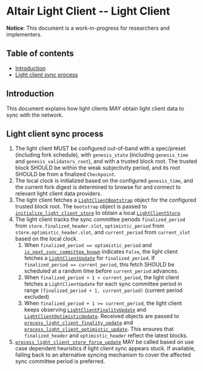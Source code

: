 # Altair Light Client -- Light Client

**Notice**: This document is a work-in-progress for researchers and implementers.

## Table of contents

<!-- TOC -->
<!-- START doctoc generated TOC please keep comment here to allow auto update -->
<!-- DON'T EDIT THIS SECTION, INSTEAD RE-RUN doctoc TO UPDATE -->

- [Introduction](#introduction)
- [Light client sync process](#light-client-sync-process)

<!-- END doctoc generated TOC please keep comment here to allow auto update -->
<!-- /TOC -->

## Introduction

This document explains how light clients MAY obtain light client data to sync with the network.

## Light client sync process

1. The light client MUST be configured out-of-band with a spec/preset (including fork schedule), with `genesis_state` (including `genesis_time` and `genesis_validators_root`), and with a trusted block root. The trusted block SHOULD be within the weak subjectivity period, and its root SHOULD be from a finalized `Checkpoint`.
2. The local clock is initialized based on the configured `genesis_time`, and the current fork digest is determined to browse for and connect to relevant light client data providers.
3. The light client fetches a [`LightClientBootstrap`](./sync-protocol.md#lightclientbootstrap) object for the configured trusted block root. The `bootstrap` object is passed to [`initialize_light_client_store`](./sync-protocol.md#initialize_light_client_store) to obtain a local [`LightClientStore`](./sync-protocol.md#lightclientstore).
4. The light client tracks the sync committee periods `finalized_period` from `store.finalized_header.slot`, `optimistic_period` from `store.optimistic_header.slot`, and `current_period` from `current_slot` based on the local clock.
   1. When `finalized_period == optimistic_period` and [`is_next_sync_committee_known`](./sync-protocol.md#is_next_sync_committee_known) indicates `False`, the light client fetches a [`LightClientUpdate`](./sync-protocol.md#lightclientupdate) for `finalized_period`. If `finalized_period == current_period`, this fetch SHOULD be scheduled at a random time before `current_period` advances.
   2. When `finalized_period + 1 < current_period`, the light client fetches a `LightClientUpdate` for each sync committee period in range `[finalized_period + 1, current_period)` (current period excluded)
   3. When `finalized_period + 1 >= current_period`, the light client keeps observing [`LightClientFinalityUpdate`](./sync-protocol.md#lightclientfinalityupdate) and [`LightClientOptimisticUpdate`](./sync-protocol.md#lightclientoptimisticupdate). Received objects are passed to [`process_light_client_finality_update`](./sync-protocol.md#process_light_client_finality_update) and [`process_light_client_optimistic_update`](./sync-protocol.md#process_light_client_optimistic_update). This ensures that `finalized_header` and `optimistic_header` reflect the latest blocks.
5. [`process_light_client_store_force_update`](./sync-protocol.md#process_light_client_store_force_update) MAY be called based on use case dependent heuristics if light client sync appears stuck. If available, falling back to an alternative syncing mechanism to cover the affected sync committee period is preferred.
